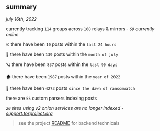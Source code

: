
## summary
_july 16th, 2022_

currently tracking `114` groups across `168` relays & mirrors - _`69` currently online_

⏲ there have been `10` posts within the `last 24 hours`

🦈 there have been `139` posts within the `month of july`

🪐 there have been `837` posts within the `last 90 days`

🏚 there have been `1987` posts within the `year of 2022`

🦕 there have been `4273` posts `since the dawn of ransomwatch`

there are `55` custom parsers indexing posts

_`20` sites using v2 onion services are no longer indexed - [support.torproject.org](https://support.torproject.org/onionservices/v2-deprecation/)_

> see the project [README](https://github.com/joshhighet/ransomwatch#ransomwatch--) for backend technicals
